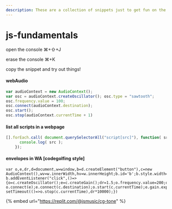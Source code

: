 ```yaml
---
description: These are a collection of snippets just to get fun on the browser
---
```


# js-fundamentals

open the console ⌘+⇧+J

erase the console ⌘+K&#x20;

copy the snippet and try out things!

#### webAudio&#x20;

```jsx
var audioContext = new AudioContext(); 
var osc = audioContext.createOscillator(); osc.type = "sawtooth"; 
osc.frequency.value = 100;
osc.connect(audioContext.destination); 
osc.start();
osc.stop(audioContext.currentTime + 1)
```

#### list all scripts in a webpage

```jsx
[].forEach.call( document.querySelectorAll("script[src]"), function( src ) { 
      console.log( src ); 
    });
```

#### envelopes in WA \[codegolfing style]

```
var o,e,dr,d=document,w=window,b=d.createElement("button"),c=new AudioContext(),wv=w.innerWidth,hv=w.innerHeight;b.id='b';b.style.width=wv;b.style.height=hv;d.body.appendChild(b);b.innerText="PLAY";d.body.style.display='flex';d.body.style.background='lightgrey'
b.addEventListener("click",()=>{o=c.createOscillator();e=c.createGain();dr=1.5;o.frequency.value=200;o.type='sine';e.gain.value=1
o.connect(e);e.connect(c.destination);o.start(c.currentTime);e.gain.exponentialRampToValueAtTime(0.000001,c.currentTime+dr)
setTimeout(()=>o.stop(c.currentTime),dr*10000);})
```

{% embed url="https://replit.com/@jsmusic/cg-tone" %}
